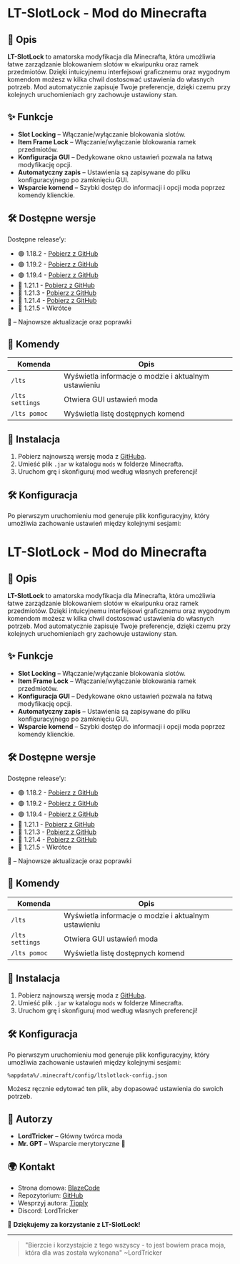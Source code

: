 # LT-SlotLock - Mod do Minecrafta

## 📌 Opis
**LT-SlotLock** to amatorska modyfikacja dla Minecrafta, która umożliwia łatwe zarządzanie blokowaniem slotów w ekwipunku oraz ramek przedmiotów. Dzięki intuicyjnemu interfejsowi graficznemu oraz wygodnym komendom możesz w kilka chwil dostosować ustawienia do własnych potrzeb. Mod automatycznie zapisuje Twoje preferencje, dzięki czemu przy kolejnych uruchomieniach gry zachowuje ustawiony stan.

## ✨ Funkcje
- **Slot Locking** – Włączanie/wyłączanie blokowania slotów.
- **Item Frame Lock** – Włączanie/wyłączanie blokowania ramek przedmiotów.
- **Konfiguracja GUI** – Dedykowane okno ustawień pozwala na łatwą modyfikację opcji.
- **Automatyczny zapis** – Ustawienia są zapisywane do pliku konfiguracyjnego po zamknięciu GUI.
- **Wsparcie komend** – Szybki dostęp do informacji i opcji moda poprzez komendy klienckie.

## 🛠️ Dostępne wersje
Dostępne release’y:
- 🟢 1.18.2 - [Pobierz z GitHub](https://github.com/LordTricker/LT-SlotLock/releases/download/ver%2F1.18.2/ltslotlock-1.0.0-Alpha+1.18.2.jar)
- 🟢 1.19.2 - [Pobierz z GitHub](https://github.com/LordTricker/LT-SlotLock/releases/download/ver%2F1.19.2/ltslotlock-1.0.0-Alpha+1.19.2.jar)
- 🟢 1.19.4 - [Pobierz z GitHub](https://github.com/LordTricker/LT-SlotLock/releases/download/ver%2F1.19.4/ltslotlock-1.0.0-Alpha+1.19.4.jar)
- 🔷 1.21.1 - [Pobierz z GitHub](https://github.com/LordTricker/LT-SlotLock/releases/download/ver%2F1.21.1/ltslotlock-1.0.0-Alpha+1.21.1.jar)
- 🔷 1.21.3 - [Pobierz z GitHub](https://github.com/LordTricker/LT-SlotLock/releases/download/ver%2F1.21.3/ltslotlock-1.0.0-Alpha+1.21.3.jar)
- 🔷 1.21.4 - [Pobierz z GitHub](https://github.com/LordTricker/LT-SlotLock/releases/download/ver%2F1.21.4/ltslotlock-1.0.0-Alpha+1.21.4.jar)
- 🔴 1.21.5 - Wkrótce

🔷 – Najnowsze aktualizacje oraz poprawki

## 📜 Komendy
| Komenda             | Opis                                                    |
|---------------------|---------------------------------------------------------|
| `/lts`              | Wyświetla informacje o modzie i aktualnym ustawieniu    |
| `/lts settings`     | Otwiera GUI ustawień moda                               |
| `/lts pomoc`        | Wyświetla listę dostępnych komend                       |

## 🔧 Instalacja
1. Pobierz najnowszą wersję moda z [GitHuba](https://github.com/LordTricker/LT-SlotLock/).
2. Umieść plik `.jar` w katalogu `mods` w folderze Minecrafta.
3. Uruchom grę i skonfiguruj mod według własnych preferencji!

## 🛠 Konfiguracja
Po pierwszym uruchomieniu mod generuje plik konfiguracyjny, który umożliwia zachowanie ustawień między kolejnymi sesjami:
# LT-SlotLock - Mod do Minecrafta

## 📌 Opis
**LT-SlotLock** to amatorska modyfikacja dla Minecrafta, która umożliwia łatwe zarządzanie blokowaniem slotów w ekwipunku oraz ramek przedmiotów. Dzięki intuicyjnemu interfejsowi graficznemu oraz wygodnym komendom możesz w kilka chwil dostosować ustawienia do własnych potrzeb. Mod automatycznie zapisuje Twoje preferencje, dzięki czemu przy kolejnych uruchomieniach gry zachowuje ustawiony stan.

## ✨ Funkcje
- **Slot Locking** – Włączanie/wyłączanie blokowania slotów.
- **Item Frame Lock** – Włączanie/wyłączanie blokowania ramek przedmiotów.
- **Konfiguracja GUI** – Dedykowane okno ustawień pozwala na łatwą modyfikację opcji.
- **Automatyczny zapis** – Ustawienia są zapisywane do pliku konfiguracyjnego po zamknięciu GUI.
- **Wsparcie komend** – Szybki dostęp do informacji i opcji moda poprzez komendy klienckie.

## 🛠️ Dostępne wersje
Dostępne release’y:
- 🟢 1.18.2 - [Pobierz z GitHub](https://github.com/LordTricker/LT-SlotLock/releases/download/ver%2F1.18.2/ltslotlock-1.0.0-Alpha+1.18.2.jar)
- 🟢 1.19.2 - [Pobierz z GitHub](https://github.com/LordTricker/LT-SlotLock/releases/download/ver%2F1.19.2/ltslotlock-1.0.0-Alpha+1.19.2.jar)
- 🟢 1.19.4 - [Pobierz z GitHub](https://github.com/LordTricker/LT-SlotLock/releases/download/ver%2F1.19.4/ltslotlock-1.0.0-Alpha+1.19.4.jar)
- 🔷 1.21.1 - [Pobierz z GitHub](https://github.com/LordTricker/LT-SlotLock/releases/download/ver%2F1.21.1/ltslotlock-1.0.0-Alpha+1.21.1.jar)
- 🔷 1.21.3 - [Pobierz z GitHub](https://github.com/LordTricker/LT-SlotLock/releases/download/ver%2F1.21.3/ltslotlock-1.0.0-Alpha+1.21.3.jar)
- 🔷 1.21.4 - [Pobierz z GitHub](https://github.com/LordTricker/LT-SlotLock/releases/download/ver%2F1.21.4/ltslotlock-1.0.0-Alpha+1.21.4.jar)
- 🔴 1.21.5 - Wkrótce

🔷 – Najnowsze aktualizacje oraz poprawki

## 📜 Komendy
| Komenda             | Opis                                                    |
|---------------------|---------------------------------------------------------|
| `/lts`              | Wyświetla informacje o modzie i aktualnym ustawieniu    |
| `/lts settings`     | Otwiera GUI ustawień moda                               |
| `/lts pomoc`        | Wyświetla listę dostępnych komend                       |

## 🔧 Instalacja
1. Pobierz najnowszą wersję moda z [GitHuba](https://github.com/LordTricker/LT-SlotLock/).
2. Umieść plik `.jar` w katalogu `mods` w folderze Minecrafta.
3. Uruchom grę i skonfiguruj mod według własnych preferencji!

## 🛠 Konfiguracja
Po pierwszym uruchomieniu mod generuje plik konfiguracyjny, który umożliwia zachowanie ustawień między kolejnymi sesjami:

`%appdata%/.minecraft/config/ltslotlock-config.json`

Możesz ręcznie edytować ten plik, aby dopasować ustawienia do swoich potrzeb.

## 👥 Autorzy
- **LordTricker** – Główny twórca moda
- **Mr. GPT** – Wsparcie merytoryczne 🤖

## 🌍 Kontakt
- Strona domowa: [BlazeCode](https://blazecode.pl/)
- Repozytorium: [GitHub](https://github.com/LordTricker)
- Wesprzyj autora: [Tipply](https://tipply.pl/@lordtricker)
- Discord: LordTricker

🎉 **Dziękujemy za korzystanie z LT-SlotLock!**

---

> "Bierzcie i korzystajcie z tego wszyscy - to jest bowiem praca moja, która dla was została wykonana"
> ~LordTricker
